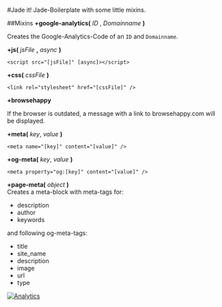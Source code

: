 #Jade it!
Jade-Boilerplate with some little mixins.


##Mixins
**+google-analytics(** *ID* , *Domainname* **)**

Creates the Google-Analytics-Code of an `ID` and `Domainname`.



**+js(** *jsFile* **,** *async* **)**

	<script src="[jsFile]" [async]></script>


	
**+css(** *cssFile* **)**

	<link rel="stylesheet" href="[cssFile]" />
		


**+browsehappy**

If the browser is outdated, a message with a link to browsehappy.com will be displayed.
	


**+meta(** *key*, *value* **)**	

	<meta name="[key]" content="[value]" />



**+og-meta(** *key*, *value* **)**	

	<meta property="og:[key]" content="[value]" />



**+page-meta(** *object* **)**	
Creates a meta-block with meta-tags for:

- description
- author
- keywords

and following og-meta-tags:

- title
- site_name
- description
- image
- url
- type







[![Analytics](https://ga-beacon.appspot.com/UA-54136231-1/jadeid/readme)](https://github.com/igrigorik/ga-beacon)
